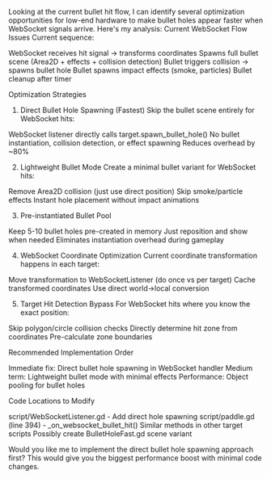 Looking at the current bullet hit flow, I can identify several optimization opportunities for low-end hardware to make bullet holes appear faster when WebSocket signals arrive. Here's my analysis:
Current WebSocket Flow Issues
Current sequence:

WebSocket receives hit signal → transforms coordinates
Spawns full bullet scene (Area2D + effects + collision detection)
Bullet triggers collision → spawns bullet hole
Bullet spawns impact effects (smoke, particles)
Bullet cleanup after timer

Optimization Strategies
1. Direct Bullet Hole Spawning (Fastest)
Skip the bullet scene entirely for WebSocket hits:

WebSocket listener directly calls target.spawn_bullet_hole()
No bullet instantiation, collision detection, or effect spawning
Reduces overhead by ~80%

2. Lightweight Bullet Mode
Create a minimal bullet variant for WebSocket hits:

Remove Area2D collision (just use direct position)
Skip smoke/particle effects
Instant hole placement without impact animations

3. Pre-instantiated Bullet Pool

Keep 5-10 bullet holes pre-created in memory
Just reposition and show when needed
Eliminates instantiation overhead during gameplay

4. WebSocket Coordinate Optimization
Current coordinate transformation happens in each target:

Move transformation to WebSocketListener (do once vs per target)
Cache transformed coordinates
Use direct world→local conversion

5. Target Hit Detection Bypass
For WebSocket hits where you know the exact position:

Skip polygon/circle collision checks
Directly determine hit zone from coordinates
Pre-calculate zone boundaries

Recommended Implementation Order

Immediate fix: Direct bullet hole spawning in WebSocket handler
Medium term: Lightweight bullet mode with minimal effects
Performance: Object pooling for bullet holes

Code Locations to Modify

script/WebSocketListener.gd - Add direct hole spawning
script/paddle.gd (line 394) - _on_websocket_bullet_hit()
Similar methods in other target scripts
Possibly create BulletHoleFast.gd scene variant

Would you like me to implement the direct bullet hole spawning approach first? This would give you the biggest performance boost with minimal code changes.  
